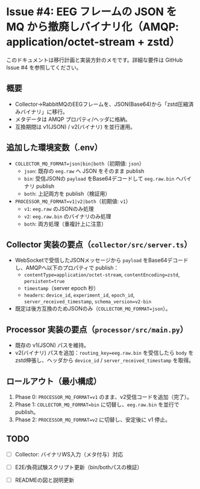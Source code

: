 # Issue #4: EEG フレームの JSON を MQ から撤廃しバイナリ化（AMQP: application/octet-stream + zstd）

このドキュメントは移行計画と実装方針のメモです。詳細な要件は GitHub Issue #4 を参照してください。

## 概要
- Collector→RabbitMQのEEGフレームを、JSON(Base64)から「zstd圧縮済みバイナリ」に移行。
- メタデータは AMQP プロパティ/ヘッダに格納。
- 互換期間は v1(JSON) / v2(バイナリ) を並行運用。

## 追加した環境変数（.env）
- `COLLECTOR_MQ_FORMAT=json|bin|both`（初期値: `json`）
  - `json`: 既存の `eeg.raw` へ JSON をそのまま publish
  - `bin`: 受信JSONの `payload` をBase64デコードして `eeg.raw.bin` へバイナリ publish
  - `both`: 上記両方を publish（検証用）
- `PROCESSOR_MQ_FORMAT=v1|v2|both`（初期値: `v1`）
  - `v1`: `eeg.raw` のJSONのみ処理
  - `v2`: `eeg.raw.bin` のバイナリのみ処理
  - `both`: 両方処理（重複計上に注意）

## Collector 実装の要点（`collector/src/server.ts`）
- WebSocketで受信したJSONメッセージから `payload` をBase64デコードし、AMQPへ以下のプロパティで publish：
  - `contentType=application/octet-stream`, `contentEncoding=zstd`, `persistent=true`
  - `timestamp`（server epoch 秒）
  - `headers`: `device_id`, `experiment_id`, `epoch_id`, `server_received_timestamp`, `schema_version=v2-bin`
- 既定は後方互換のためJSONのみ（`COLLECTOR_MQ_FORMAT=json`）。

## Processor 実装の要点（`processor/src/main.py`）
- 既存の v1(JSON) パスを維持。
- v2(バイナリ) パスを追加：`routing_key=eeg.raw.bin` を受信したら `body` をzstd伸張し、ヘッダから `device_id` / `server_received_timestamp` を取得。

## ロールアウト（最小構成）
1. Phase 0: `PROCESSOR_MQ_FORMAT=v1` のまま、v2受信コードを追加（完了）。
2. Phase 1: `COLLECTOR_MQ_FORMAT=bin` に切替し、`eeg.raw.bin` を並行で publish。
3. Phase 2: `PROCESSOR_MQ_FORMAT=v2` に切替し、安定後に v1 停止。

## TODO
- [ ] Collector: バイナリWS入力（メタ付与）対応
- [ ] E2E/負荷試験スクリプト更新（bin/bothパスの検証）
- [ ] READMEの図と説明更新

